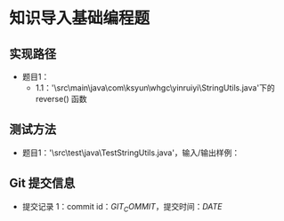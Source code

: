 # 知识导入基础编程题

## 实现路径

- 题目1：
  - 1.1：'\src\main\java\com\ksyun\whgc\yinruiyi\StringUtils.java'下的 reverse() 函数



## 测试方法

- 题目1：'\src\test\java\TestStringUtils.java'，输入/输出样例：



## Git 提交信息

- 提交记录 1：commit id：$GIT_COMMIT$，提交时间：$DATE$
